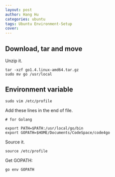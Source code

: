 ```yaml
---
layout: post
author: Hang Hu
categories: ubuntu
tags: Ubuntu Environment-Setup 
cover: 
---
```


## Download, tar and move

Unzip it. 
```
tar -xzf go1.4.linux-amd64.tar.gz
sudo mv go /usr/local
```

## Environment variable

```
sudo vim /etc/profile
```
Add these lines in the end of file.
```
# for Golang

export PATH=$PATH:/usr/local/go/bin 
export GOPATH=$HOME/Documents/CodeSpace/code4go                             
```
Source it.
```
source /etc/profile
```
Get GOPATH:
```
go env GOPATH
```
